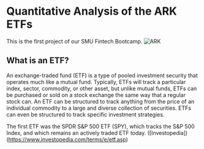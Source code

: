 # Quantitative Analysis of the ARK ETFs
This is the first project of our SMU Fintech Bootcamp.
![ARK](https://www.wealthmanagement.com/sites/wealthmanagement.com/files/styles/article_featured_retina/public/ark-invest-sign.png?itok=cb4TH-HH)
## What is an ETF?
An exchange-traded fund (ETF) is a type of pooled investment security that operates much like a mutual fund. Typically, ETFs will track a particular index, sector, commodity, or other asset, but unlike mutual funds, ETFs can be purchased or sold on a stock exchange the same way that a regular stock can. An ETF can be structured to track anything from the price of an individual commodity to a large and diverse collection of securities. ETFs can even be structured to track specific investment strategies.

The first ETF was the SPDR S&P 500 ETF (SPY), which tracks the S&P 500 Index, and which remains an actively traded ETF today. ([Investopedia])(https://www.investopedia.com/terms/e/etf.asp)
